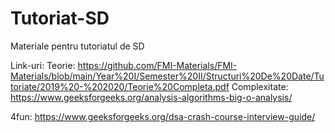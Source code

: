 # Tutoriat-SD
Materiale pentru tutoriatul de SD

Link-uri:
Teorie: https://github.com/FMI-Materials/FMI-Materials/blob/main/Year%20I/Semester%20II/Structuri%20De%20Date/Tutoriate/2019%20-%202020/Teorie%20Completa.pdf
Complexitate: https://www.geeksforgeeks.org/analysis-algorithms-big-o-analysis/

4fun:
https://www.geeksforgeeks.org/dsa-crash-course-interview-guide/

